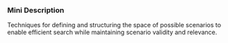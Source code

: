 ### Mini Description

Techniques for defining and structuring the space of possible scenarios to enable efficient search while maintaining scenario validity and relevance.

